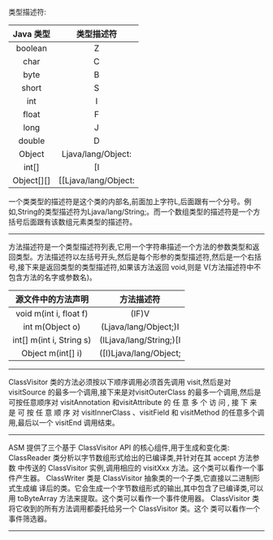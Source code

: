 类型描述符:

|Java 类型     |   类型描述符|
|:-:|:-:|
|boolean       |       Z|
|char          |      C|
|byte          |      B|
|short         |      S|
|int           |      I|
|float         |      F|
|long          |      J|
|double        |      D|
|Object        |      Ljava/lang/Object:|
|int\[]         |      \[I|
|Object\[]\[]    |      \[\[Ljava/lang/Object:|

一个类类型的描述符是这个类的内部名,前面加上字符L,后面跟有一个分号。例如,String的类型描述符为Ljava/lang/String;。而一个数组类型的描述符是一个方括号后面跟有该数组元素类型的描述符。

-----

方法描述符是一个类型描述符列表,它用一个字符串描述一个方法的参数类型和返回类型。方法描述符以左括号开头,然后是每个形参的类型描述符,然后是一个右括号,接下来是返回类型的类型描述符,如果该方法返回 void,则是 V(方法描述符中不包含方法的名字或参数名)。

|源文件中的方法声明 | 方法描述符|
|:-:|:-:|
|void m(int i, float f) | (IF)V |
|int m(Object o) | (Ljava/lang/Object;)I |
|int[] m(int i, String s) | (ILjava/lang/String;)\[I |
|Object m(int[] i) | (\[I)Ljava/lang/Object; |

-----

ClassVisitor 类的方法必须按以下顺序调用必须首先调用 visit,然后是对 visitSource 的最多一个调用,接下来是对visitOuterClass 的最多一个调用,然后是可按任意顺序对 visitAnnotation 和visitAttribute 的 任 意 多 个 访 问 , 接 下 来 是 可 按 任 意 顺 序 对 visitInnerClass 、visitField 和 visitMethod 的任意多个调用,最后以一个 visitEnd 调用结束。

-----

ASM 提供了三个基于 ClassVisitor API 的核心组件,用于生成和变化类:
    ClassReader 类分析以字节数组形式给出的已编译类,并针对在其 accept 方法参数
中传送的 ClassVisitor 实例,调用相应的 visitXxx 方法。这个类可以看作一个事
件产生器。
    ClassWriter 类是 ClassVisitor 抽象类的一个子类,它直接以二进制形式生成编
译后的类。它会生成一个字节数组形式的输出,其中包含了已编译类,可以用
toByteArray 方法来提取。这个类可以看作一个事件使用器。
    ClassVisitor 类将它收到的所有方法调用都委托给另一个 ClassVisitor 类。这个
类可以看作一个事件筛选器。

-----
